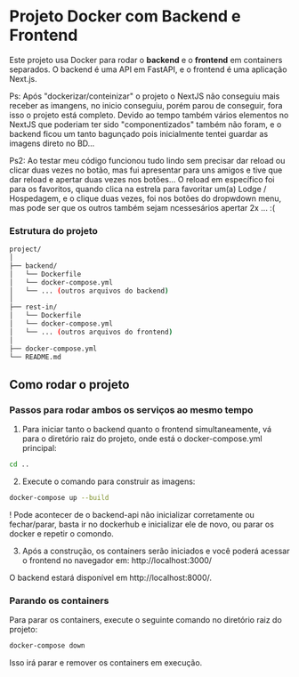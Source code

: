 # Projeto Docker com Backend e Frontend

Este projeto usa Docker para rodar o **backend** e o **frontend** em containers separados. O backend é uma API em FastAPI, e o frontend é uma aplicação Next.js.


Ps: Após "dockerizar/conteinizar" o projeto o NextJS não conseguiu mais receber as imangens, no inicio conseguiu, porém parou de conseguir, fora isso o projeto está completo.
Devido ao tempo também vários elementos no NextJS que poderiam ter sido "componentizados" também não foram, e o backend ficou um tanto bagunçado pois inicialmente tentei guardar as imagens direto no BD...

Ps2: Ao testar meu código funcionou tudo lindo sem precisar dar reload ou clicar duas vezes no botão, mas fui apresentar para uns amigos e tive que dar reload e apertar duas vezes nos botões...
O reload em específico foi para os favoritos, quando clica na estrela para favoritar um(a) Lodge / Hospedagem, e o clique duas vezes, foi nos botões do dropwdown menu, mas pode ser que os outros também sejam ncessesários apertar 2x ... :(

### Estrutura do projeto

```bash
project/
│
├── backend/
│   └── Dockerfile
│   └── docker-compose.yml
│   └── ... (outros arquivos do backend)
│
├── rest-in/
│   └── Dockerfile
│   └── docker-compose.yml
│   └── ... (outros arquivos do frontend)
│
├── docker-compose.yml
└── README.md
```
## Como rodar o projeto

### Passos para rodar ambos os serviços ao mesmo tempo
  1. Para iniciar tanto o backend quanto o frontend simultaneamente, vá para o diretório raiz do projeto, onde está o docker-compose.yml principal:

  ```bash
  cd ..
  ```
  2. Execute o comando para construir as imagens:

  ```bash
  docker-compose up --build
  ```
  ! Pode acontecer de o backend-api não inicializar corretamente ou fechar/parar, basta ir no dockerhub e inicializar ele de novo, ou parar os docker e repetir o comondo.

  3. Após a construção, os containers serão iniciados e você poderá acessar o frontend no navegador em:
  http://localhost:3000/

  O backend estará disponível em http://localhost:8000/.

### Parando os containers
  Para parar os containers, execute o seguinte comando no diretório raiz do projeto:
  ```bash
  docker-compose down
  ```
  Isso irá parar e remover os containers em execução.
